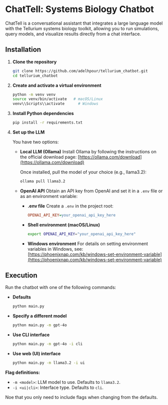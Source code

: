 # ChatTell: Systems Biology Chatbot

ChatTell is a conversational assistant that integrates a large language model with the Tellurium systems biology toolkit, allowing you to run simulations, query models, and visualize results directly from a chat interface.

## Installation

1. **Clone the repository**

   ```bash
   git clone https://github.com/adelhpour/tellurium_chatbot.git
   cd tellurium_chatbot
   ```

2. **Create and activate a virtual environment**

   ```bash
   python -m venv venv
   source venv/bin/activate   # macOS/Linux
   venv\\Scripts\\activate      # Windows
   ```

3. **Install Python dependencies**

   ```bash
   pip install -r requirements.txt
   ```

4. **Set up the LLM**

   You have two options:

   * **Local LLM (Ollama)**
     Install Ollama by following the instructions on the official download page: [https://ollama.com/download](https://ollama.com/download)

     Once installed, pull the model of your choice (e.g., llama3.2):

     ```bash
     ollama pull llama3.2
     ```

   * **OpenAI API**
     Obtain an API key from OpenAI and set it in a `.env` file or as an environment variable:

     * **.env file**
       Create a `.env` in the project root:

       ```ini
       OPENAI_API_KEY=your_openai_api_key_here
       ```
     * **Shell environment (macOS/Linux)**

       ```bash
       export OPENAI_API_KEY="your_openai_api_key_here"
       ```
     * **Windows environment**
       For details on setting environment variables in Windows, see: [https://phoenixnap.com/kb/windows-set-environment-variable](https://phoenixnap.com/kb/windows-set-environment-variable)

## Execution

Run the chatbot with one of the following commands:

* **Defaults**

  ```bash
  python main.py
  ```

* **Specify a different model**

  ```bash
  python main.py -m gpt-4o
  ```

* **Use CLI interface**

  ```bash
  python main.py -m gpt-4o -i cli
  ```

* **Use web (UI) interface**

  ```bash
  python main.py -m llama3.2 -i ui
  ```

**Flag definitions:**

* `-m <model>`: LLM model to use. Defaults to `llama3.2`.
* `-i <ui|cli>`: Interface type. Defaults to `cli`.

Noe that you only need to include flags when changing from the defaults.
